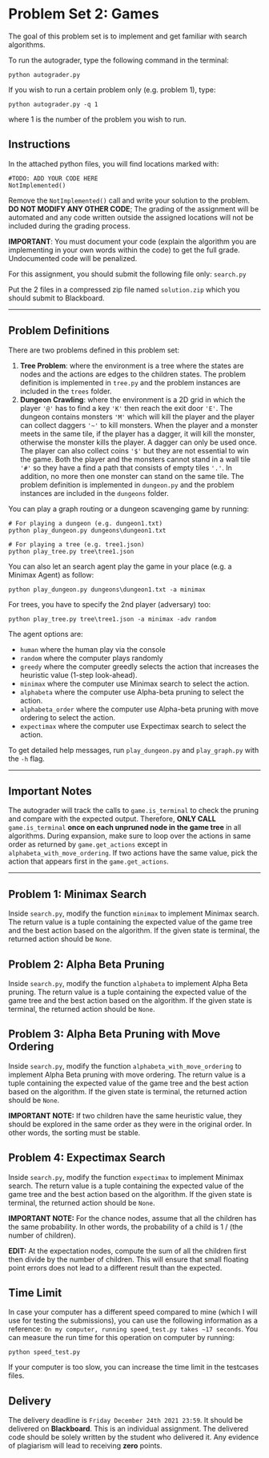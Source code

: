 # Problem Set 2: Games

The goal of this problem set is to implement and get familiar with search algorithms.

To run the autograder, type the following command in the terminal:

    python autograder.py

If you wish to run a certain problem only (e.g. problem 1), type:

    python autograder.py -q 1

where 1 is the number of the problem you wish to run.

## Instructions

In the attached python files, you will find locations marked with:

    #TODO: ADD YOUR CODE HERE
    NotImplemented()

Remove the `NotImplemented()` call and write your solution to the problem. **DO NOT MODIFY ANY OTHER CODE**; The grading of the assignment will be automated and any code written outside the assigned locations will not be included during the grading process.

**IMPORTANT**: You must document your code (explain the algorithm you are implementing in your own words within the code) to get the full grade. Undocumented code will be penalized.

For this assignment, you should submit the following file only: `search.py`

Put the 2 files in a compressed zip file named `solution.zip` which you should submit to Blackboard.

---

## Problem Definitions

There are two problems defined in this problem set:
1. **Tree Problem**: where the environment is a tree where the states are nodes and the actions are edges to the children states. The problem definition is implemented in `tree.py` and the problem instances are included in the `trees` folder.
2. **Dungeon Crawling**: where the environment is a 2D grid in which the player `'@'` has to find a key `'K'` then reach the exit door `'E'`. The dungeon contains monsters `'M'` which will kill the player and the player can collect daggers `'~'` to kill monsters. When the player and a monster meets in the same tile, if the player has a dagger, it will kill the monster, otherwise the monster kills the player. A dagger can only be used once. The player can also collect coins `'$'` but they are not essential to win the game. Both the player and the monsters cannot stand in a wall tile `'#'` so they have a find a path that consists of empty tiles `'.'`. In addition, no more then one monster can stand on the same tile. The problem definition is implemented in `dungeon.py` and the problem instances are included in the `dungeons` folder.

You can play a graph routing or a dungeon scavenging game by running:

    # For playing a dungeon (e.g. dungeon1.txt)  
    python play_dungeon.py dungeons\dungeon1.txt

    # For playing a tree (e.g. tree1.json)  
    python play_tree.py tree\tree1.json

You can also let an search agent play the game in your place (e.g. a Minimax Agent) as follow:

    python play_dungeon.py dungeons\dungeon1.txt -a minimax
    
For trees, you have to specify the 2nd player (adversary) too:

    python play_tree.py tree\tree1.json -a minimax -adv random


The agent options are:
- `human` where the human play via the console
- `random` where the computer plays randomly
- `greedy` where the computer greedly selects the action that increases the heuristic value (1-step look-ahead).
- `minimax` where the computer use Minimax search to select the action.
- `alphabeta` where the computer use Alpha-beta pruning to select the action.
- `alphabeta_order` where the computer use Alpha-beta pruning with move ordering to select the action.
- `expectimax` where the computer use Expectimax search to select the action.

To get detailed help messages, run `play_dungeon.py` and `play_graph.py` with the `-h` flag. 

---

## Important Notes

The autograder will track the calls to `game.is_terminal` to check the pruning and compare with the expected output. Therefore, **ONLY CALL** `game.is_terminal` **once on each unpruned node in the game tree** in all algorithms. During expansion, make sure to loop over the actions in same order as returned by `game.get_actions` except in `alphabeta_with_move_ordering`. If two actions have the same value, pick the action that appears first in the `game.get_actions`.

---

## Problem 1: Minimax Search

Inside `search.py`, modify the function `minimax` to implement Minimax search. The return value is a tuple containing the expected value of the game tree and the best action based on the algorithm. If the given state is terminal, the returned action should be `None`.

## Problem 2: Alpha Beta Pruning

Inside `search.py`, modify the function `alphabeta` to implement Alpha Beta pruning. The return value is a tuple containing the expected value of the game tree and the best action based on the algorithm. If the given state is terminal, the returned action should be `None`.
 
## Problem 3: Alpha Beta Pruning with Move Ordering

Inside `search.py`, modify the function `alphabeta_with_move_ordering` to implement Alpha Beta pruning with move ordering. The return value is a tuple containing the expected value of the game tree and the best action based on the algorithm. If the given state is terminal, the returned action should be `None`.

**IMPORTANT NOTE:** If two children have the same heuristic value, they should be explored in the same order as they were in the original order. In other words, the sorting must be stable.

## Problem 4: Expectimax Search

Inside `search.py`, modify the function `expectimax` to implement Minimax search. The return value is a tuple containing the expected value of the game tree and the best action based on the algorithm. If the given state is terminal, the returned action should be `None`.

**IMPORTANT NOTE:** For the chance nodes, assume that all the children has the same probability. In other words, the probability of a child is 1 / (the number of children).

**EDIT:** At the expectation nodes, compute the sum of all the children first then divide by the number of children. This will ensure that small floating point errors does not lead to a different result than the expected. 

## Time Limit

In case your computer has a different speed compared to mine (which I will use for testing the submissions), you can use the following information as a reference: `On my computer, running speed_test.py takes ~17 seconds`. You can measure the run time for this operation on computer by running:

    python speed_test.py

If your computer is too slow, you can increase the time limit in the testcases files.

## Delivery

The delivery deadline is `Friday December 24th 2021 23:59`. It should be delivered on **Blackboard**. This is an individual assignment. The delivered code should be solely written by the student who delivered it. Any evidence of plagiarism will lead to receiving **zero** points.
